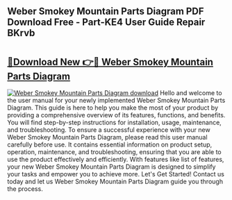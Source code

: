 ## Weber Smokey Mountain Parts Diagram PDF Download Free - Part-KE4 User Guide Repair BKrvb

# <h2><a href="http://dfmd4f.blite.top/?on=Weber+Smokey+Mountain+Parts+Diagram">🔗Download New 👉🔴 Weber Smokey Mountain Parts Diagram</a></h2>

[![Weber Smokey Mountain Parts Diagram download](https://i.imgur.com/lujVjoI.png)](http://dfmd4f.blite.top/?on=Weber+Smokey+Mountain+Parts+Diagram)
Hello and welcome to the user manual for your newly implemented Weber Smokey Mountain Parts Diagram. This guide is here to help you make the most of your product by providing a comprehensive overview of its features, functions, and benefits. You will find step-by-step instructions for installation, usage, maintenance, and troubleshooting. To ensure a successful experience with your new Weber Smokey Mountain Parts Diagram, please read this user manual carefully before use. It contains essential information on product setup, operation, maintenance, and troubleshooting, ensuring that you are able to use the product effectively and efficiently. With features like list of features, your new Weber Smokey Mountain Parts Diagram is designed to simplify your tasks and empower you to achieve more. Let's Get Started! Contact us today and let us Weber Smokey Mountain Parts Diagram guide you through the process.

